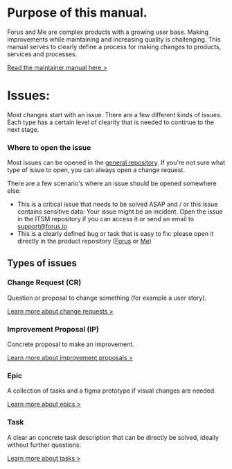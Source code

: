 # Purpose of this manual.

Forus and Me are complex products with a growing user base. Making improvements while maintaining and increasing quality is challenging. This manual serves to clearly define a process for making changes to products, services and processes.

[Read the maintainer manual here >](https://github.com/teamforus/general/blob/develop/manuals/development/change-management-full.md)

# Issues:

Most changes start with an issue. There are a few different kinds of issues. Each type has a certain level of clearity that is needed to continue to the next stage. 

### Where to open the issue
Most issues can be opened in the [general repository](https://github.com/teamforus/general/issues). If you're not sure what type of issue to open, you can always open a change request.

There are a few scenario's where an issue should be opened somewhere else:

- This is a critical issue that needs to be solved ASAP and / or this issue contains sensitive data: Your issue might be an incident. Open the issue in the ITSM repository if you can access it or send an email to support@forus.io
- This is a clearly defined bug or task that is easy to fix: please open it directly in the product repository ([Forus](https://github.com/teamforus/forus/issues) or [Me](https://github.com/teamforus/me/issues))

## Types of issues

### Change Request (CR)
Question or proposal to change something (for example a user story).

[Learn more about change requests >](https://github.com/teamforus/general/blob/develop/manuals/development/change-management-cr.md)

### Improvement Proposal (IP)
Concrete proposal to make an improvement.

[Learn more about improvement proposals >](https://github.com/teamforus/general/blob/develop/manuals/development/change-management-ip.md)

### Epic
A collection of tasks and a figma prototype if visual changes are needed.

[Learn more about epics >]()

### Task
A clear an concrete task description that can be directly be solved, ideally without further questions.

[Learn more about tasks >]()


